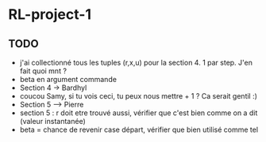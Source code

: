 # RL-project-1

## TODO

* j'ai collectionné tous les tuples (r,x,u) pour la section 4. 1 par step. J'en fait quoi mnt ?
* beta en argument commande
* Section 4 -> Bardhyl
* coucou Samy, si tu vois ceci, tu peux nous mettre + 1 ? Ca serait gentil :) 
* Section 5 --> Pierre
* section 5 : r doit etre trouvé aussi, vérifier que c'est bien comme on a dit (valeur instantanée)
* beta = chance de revenir case départ, vérifier que bien utilisé comme tel
